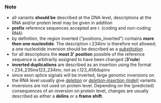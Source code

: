 ### Note

*	all variants **should be** described at the DNA level, descriptions at the RNA and/or protein level may be given in addition
*	**prefix** reference sequences accepted are r. (coding and non-coding RNA)
*	by definition, the region inverted ("positions_inverted") contains **more then one nucleotide**. The description r.234inv is therefore not allowed; a one nucleotide inversion should be described as a [_substitution_](/recommendations/RNA/variant/substitution/)
*	for all descriptions the **most 3' position** possible of the reference sequence is arbitrarily assigned to have been changed (**3'rule**)
*	**inverted duplications** are described as an insertion using the format r.234_235ins123_234inv, not as r.123_456dupinv
*	since exon splice signals will be inverted, large genomic inversions on the RNA level usually give [_deletion_](/recommendations/RNA/variant/deletion/) or [_deletion-insertion (indel)_](/recommendations/RNA/variant/indel/) variants
*	inversions are not used on protein level. Depending on the (predicted) consequences of an inversion on protein level, changes are usually described as either a **delins** or a **frame shift**.
